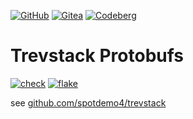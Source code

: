 [![GitHub](https://img.shields.io/badge/GitHub-%23121011.svg?logo=github&logoColor=white)](https://github.com/spotdemo4/ts-proto)
[![Gitea](https://img.shields.io/badge/Gitea-6eaa5b?logo=gitea&logoColor=fff)](https://gitea.com/spotdemo4/ts-proto)
[![Codeberg](https://img.shields.io/badge/Codeberg-2185D0?logo=codeberg&logoColor=fff)](https://codeberg.org/spotdemo4/ts-proto)

# Trevstack Protobufs

[![check](https://img.shields.io/github/actions/workflow/status/spotdemo4/ts-proto/check.yaml?logo=GitHub&logoColor=%23cdd6f4&label=check&labelColor=%2311111b)](https://github.com/spotdemo4/ts-proto/actions/workflows/check.yaml)
[![flake](https://img.shields.io/github/actions/workflow/status/spotdemo4/ts-proto/flake.yaml?logo=nixos&logoColor=%2389dceb&label=flake&labelColor=%2311111b)](https://github.com/spotdemo4/ts-proto/actions/workflows/flake.yaml)

see [github.com/spotdemo4/trevstack](https://github.com/spotdemo4/trevstack)
